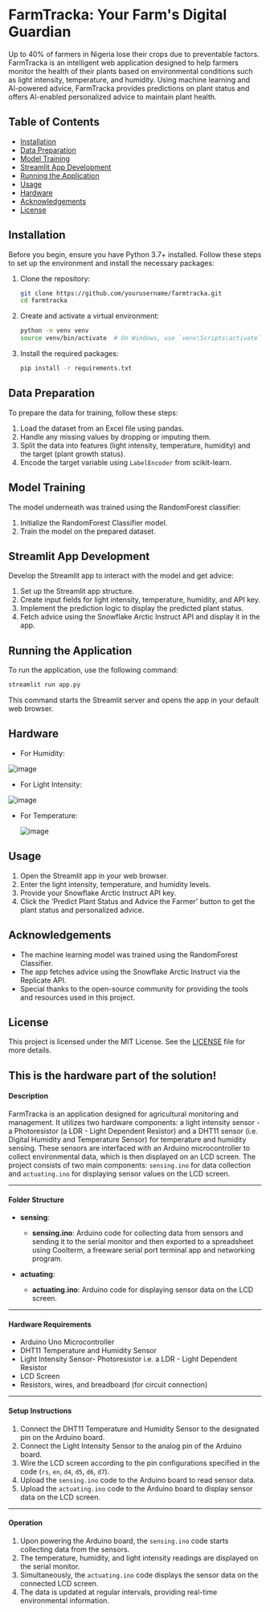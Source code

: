 # FarmTracka: Your Farm's Digital Guardian


Up to 40% of farmers in Nigeria lose their crops due to preventable factors. FarmTracka is an intelligent web application designed to help farmers monitor the health of their plants based on environmental conditions such as light intensity, temperature, and humidity. Using machine learning and AI-powered advice, FarmTracka provides predictions on plant status and offers AI-enabled personalized advice to maintain plant health.

## Table of Contents

- [Installation](#installation)
- [Data Preparation](#data-preparation)
- [Model Training](#model-training)
- [Streamlit App Development](#streamlit-app-development)
- [Running the Application](#running-the-application)
- [Usage](#usage)
- [Hardware](#hardware)
- [Acknowledgements](#acknowledgements)
- [License](#license)

## Installation

Before you begin, ensure you have Python 3.7+ installed. Follow these steps to set up the environment and install the necessary packages:

1. Clone the repository:
    ```bash
    git clone https://github.com/yourusername/farmtracka.git
    cd farmtracka
    ```

2. Create and activate a virtual environment:
    ```bash
    python -m venv venv
    source venv/bin/activate  # On Windows, use `venv\Scripts\activate`
    ```

3. Install the required packages:
    ```bash
    pip install -r requirements.txt
    ```

## Data Preparation

To prepare the data for training, follow these steps:

1. Load the dataset from an Excel file using pandas.
2. Handle any missing values by dropping or imputing them.
3. Split the data into features (light intensity, temperature, humidity) and the target (plant growth status).
4. Encode the target variable using `LabelEncoder` from scikit-learn.

## Model Training

The model underneath was trained using the RandomForest classifier:

1. Initialize the RandomForest Classifier model.
2. Train the model on the prepared dataset.

## Streamlit App Development

Develop the Streamlit app to interact with the model and get advice:

1. Set up the Streamlit app structure.
2. Create input fields for light intensity, temperature, humidity, and API key.
3. Implement the prediction logic to display the predicted plant status.
4. Fetch advice using the Snowflake Arctic Instruct API and display it in the app.

## Running the Application

To run the application, use the following command:

```bash
streamlit run app.py
```

This command starts the Streamlit server and opens the app in your default web browser.

## Hardware

- For Humidity:
  
![image](https://github.com/salimcodes/FarmTracka/assets/64667212/f5470969-325a-4fd3-9f38-570224d363db)

- For Light Intensity:

![image](https://github.com/salimcodes/FarmTracka/assets/64667212/499b8f39-d562-4586-a197-91a4d2dc44fc)

- For Temperature:

  ![image](https://github.com/salimcodes/FarmTracka/assets/64667212/1a052236-00e5-4558-9cfd-6f42eaac4613)


## Usage

1. Open the Streamlit app in your web browser.
2. Enter the light intensity, temperature, and humidity levels.
3. Provide your Snowflake Arctic Instruct API key.
4. Click the 'Predict Plant Status and Advice the Farmer' button to get the plant status and personalized advice.

## Acknowledgements

- The machine learning model was trained using the RandomForest Classifier.
- The app fetches advice using the Snowflake Arctic Instruct via the Replicate API.
- Special thanks to the open-source community for providing the tools and resources used in this project.

## License

This project is licensed under the MIT License. See the [LICENSE](https://opensource.org/license/mit) file for more details.


## This is the hardware part of the solution!

#### Description
FarmTracka is an application designed for agricultural monitoring and management. It utilizes two hardware components: a light intensity sensor - a Photoresistor (a LDR - Light Dependent Resistor) and a DHT11 sensor (i.e. Digital Humidity and Temperature Sensor) for temperature and humidity sensing. These sensors are interfaced with an Arduino microcontroller to collect environmental data, which is then displayed on an LCD screen. The project consists of two main components: `sensing.ino` for data collection and `actuating.ino` for displaying sensor values on the LCD screen.

---

#### Folder Structure

- **sensing**:
  - **sensing.ino**: Arduino code for collecting data from sensors and sending it to the serial monitor and then exported to a spreadsheet using Coolterm, a freeware serial port terminal app and networking program.

- **actuating**:
  - **actuating.ino**: Arduino code for displaying sensor data on the LCD screen.

---

#### Hardware Requirements
- Arduino Uno Microcontroller
- DHT11 Temperature and Humidity Sensor
- Light Intensity Sensor- Photoresistor i.e. a LDR - Light Dependent Resistor
- LCD Screen
- Resistors, wires, and breadboard (for circuit connection)

---

#### Setup Instructions
1. Connect the DHT11 Temperature and Humidity Sensor to the designated pin on the Arduino board.
2. Connect the Light Intensity Sensor to the analog pin of the Arduino board.
3. Wire the LCD screen according to the pin configurations specified in the code (`rs`, `en`, `d4`, `d5`, `d6`, `d7`).
4. Upload the `sensing.ino` code to the Arduino board to read sensor data.
5. Upload the `actuating.ino` code to the Arduino board to display sensor data on the LCD screen.

---

#### Operation
1. Upon powering the Arduino board, the `sensing.ino` code starts collecting data from the sensors.
2. The temperature, humidity, and light intensity readings are displayed on the serial monitor.
3. Simultaneously, the `actuating.ino` code displays the sensor data on the connected LCD screen.
4. The data is updated at regular intervals, providing real-time environmental information.

